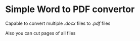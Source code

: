 # Simple Word to PDF convertor

Capable to convert multiple *.docx* files to *.pdf* files

Also you can cut pages of all files